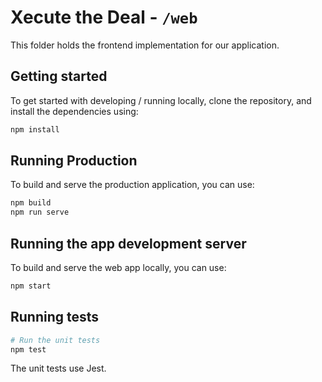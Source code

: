 # Xecute the Deal - `/web`

This folder holds the frontend implementation for our application.

## Getting started

To get started with developing / running locally, clone the repository, and install the
dependencies using:

```bash
npm install
```

## Running Production

To build and serve the production application, you can use:

```bash
npm build
npm run serve
```

## Running the app development server

To build and serve the web app locally, you can use:

```bash
npm start
```

## Running tests

```bash
# Run the unit tests
npm test
```

The unit tests use Jest.
